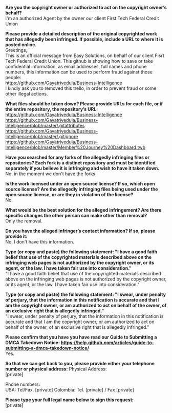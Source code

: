 **Are you the copyright owner or authorized to act on the copyright owner’s behalf?**  
I'm an authorized Agent by the owner our client First Tech Federal Credit Union

**Please provide a detailed description of the original copyrighted work that has allegedly been infringed. If possible, include a URL to where it is posted online.**  
Greetings,  
This is an official message from Easy Solutions, on behalf of our client Fisrt Tech Federal Credit Union.
This github is showing how to save or take confidential information, as email addresses, full names and phone numbers, this information can be used to perform fraud against those people:  
https://github.com/Gayatrivedula/Business-Intelligence  
I kindly ask you to removed this trello, in order to prevent fraud or some other illegal actions.

**What files should be taken down? Please provide URLs for each file, or if the entire repository, the repository’s URL:**  
https://github.com/Gayatrivedula/Business-Intelligence  
https://github.com/Gayatrivedula/Business-Intelligence/blob/master/.gitattributes  
https://github.com/Gayatrivedula/Business-Intelligence/blob/master/.gitignore  
https://github.com/Gayatrivedula/Business-Intelligence/blob/master/Member%20Journey%20Dashboard.twb

**Have you searched for any forks of the allegedly infringing files or repositories? Each fork is a distinct repository and must be identified separately if you believe it is infringing and wish to have it taken down.**  
No, in the moment we don't have the forks.

**Is the work licensed under an open source license? If so, which open source license? Are the allegedly infringing files being used under the open source license, or are they in violation of the license?**  
No.

**What would be the best solution for the alleged infringement? Are there specific changes the other person can make other than removal?**  
Only the removal.

**Do you have the alleged infringer’s contact information? If so, please provide it:**  
No, I don't have this information.

**Type (or copy and paste) the following statement: "I have a good faith belief that use of the copyrighted materials described above on the infringing web pages is not authorized by the copyright owner, or its agent, or the law. I have taken fair use into consideration."**  
"I have a good faith belief that use of the copyrighted materials described above on the infringing web pages is not authorized by the copyright owner, or its agent, or the law. I have taken fair use into consideration."

**Type (or copy and paste) the following statement: "I swear, under penalty of perjury, that the information in this notification is accurate and that I am the copyright owner, or am authorized to act on behalf of the owner, of an exclusive right that is allegedly infringed."**  
"I swear, under penalty of perjury, that the information in this notification is accurate and that I am the copyright owner, or am authorized to act on behalf of the owner, of an exclusive right that is allegedly infringed."

**Please confirm that you have you have read our Guide to Submitting a DMCA Takedown Notice: https://help.github.com/articles/guide-to-submitting-a-dmca-takedown-notice/**  
Yes.

**So that we can get back to you, please provide either your telephone number or physical address:**
Physical Address:  
[private]

Phone numbers:  
USA: Tel/Fax. [private]
Colombia: Tel. [private] / Fax [private]

**Please type your full legal name below to sign this request:**  
[private]
